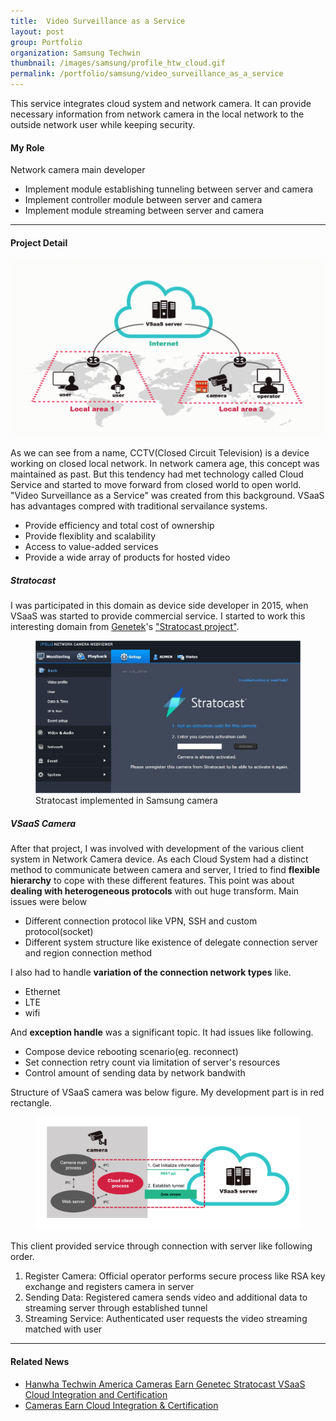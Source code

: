 ```yaml
---
title:  Video Surveillance as a Service
layout: post
group: Portfolio
organization: Samsung Techwin
thumbnail: /images/samsung/profile_htw_cloud.gif
permalink: /portfolio/samsung/video_surveillance_as_a_service
---
```

This service integrates cloud system and network camera. 
It can provide necessary information from network camera in the local network to the outside network user while keeping security.

<!--break-->

#### My Role
Network camera main developer 
  * Implement module establishing tunneling between server and camera
  * Implement controller module between server and camera
  * Implement module streaming between server and camera

---
#### Project Detail

![](/images/samsung/profile_htw_cloud.gif)

As we can see from a name, CCTV(Closed Circuit Television) is a device working on closed local network. 
In network camera age, this concept was maintained as past. 
But this tendency had met technology called Cloud Service and started to move forward from closed world to open world.
"Video Surveillance as a Service" was created from this background.
VSaaS has advantages compred with traditional servailance systems.
* Provide efficiency and total cost of ownership
* Provide flexiblity and scalability
* Access to value-added services
* Provide a wide array of products for hosted video

##### Stratocast
I was participated in this domain as device side developer in 2015, when VSaaS was started to provide commercial service.
I started to work this interesting domain from [Genetek](https://www.genetec.com/)'s ["Stratocast project"](https://www.genetec.com/solutions/all-products/stratocast/overview).
<figure>
  <img src="/images/samsung/profile_htw_cloud1.png">
  <figcaption>Stratocast implemented in Samsung camera</figcaption>
</figure>

##### VSaaS Camera
After that project, I was involved with development of the various client system in Network Camera device.
As each Cloud System had a distinct method to communicate between camera and server, I tried to find **flexible hierarchy** to cope with these different features. 
This point was about **dealing with heterogeneous protocols** with out huge transform.
Main issues were below
* Different connection protocol like VPN, SSH and custom protocol(socket)
* Different system structure like existence of delegate connection server and region connection method

I also had to handle **variation of the connection network types** like.
* Ethernet
* LTE
* wifi 

And **exception handle** was a significant topic. It had issues like following.
* Compose device rebooting scenario(eg. reconnect)
* Set connection retry count via limitation of server's resources
* Control amount of sending data by network bandwith 

Structure of VSaaS camera was below figure. My development part is in red rectangle.
<figure>
  <img src="/images/samsung/profile_htw_cloud.png">
</figure>

This client provided service through connection with server like following order. 
1. Register Camera: Official operator performs secure process like RSA key exchange and registers camera in server 
2. Sending Data: Registered camera sends video and additional data to streaming server through established tunnel
3. Streaming Service: Authenticated user requests the video streaming matched with user

---
#### Related News
  * [Hanwha Techwin America Cameras Earn Genetec Stratocast VSaaS Cloud Integration and Certification ](https://securitytoday.com/articles/2016/10/26/hanwha-techwin-america-cameras-earn-genetec-stratocast-vsaas-cloud-integration-and-certification.aspx)
  * [Cameras Earn Cloud Integration & Certification ](https://www.sdmmag.com/articles/93266-cameras-earn-cloud-integration-certification)
